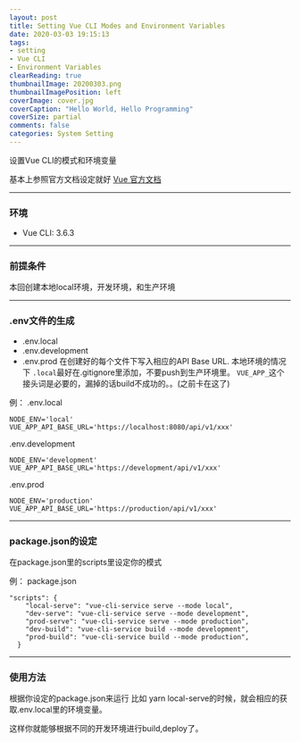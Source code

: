 ```yaml
---
layout: post
title: Setting Vue CLI Modes and Environment Variables
date: 2020-03-03 19:15:13
tags:
- setting
- Vue CLI
- Environment Variables
clearReading: true
thumbnailImage: 20200303.png
thumbnailImagePosition: left
coverImage: cover.jpg
coverCaption: "Hello World, Hello Programming"
coverSize: partial
comments: false
categories: System Setting
---
```

设置Vue CLI的模式和环境变量
<!--more-->
基本上参照官方文档设定就好 [Vue 官方文档](https://cli.vuejs.org/guide/mode-and-env.html#modes)

***
### 环境
- Vue CLI: 3.6.3
***
### 前提条件
本回创建本地local环境，开发环境，和生产环境

***
### .env文件的生成
- .env.local
- .env.development
- .env.prod
在创建好的每个文件下写入相应的API Base URL.
本地环境的情况下 `.local`最好在.gitignore里添加，不要push到生产环境里。
`VUE_APP_`这个接头词是必要的，漏掉的话build不成功的。。(之前卡在这了)

例：
.env.local
```
NODE_ENV='local'
VUE_APP_API_BASE_URL='https://localhost:8080/api/v1/xxx'
```

.env.development
```
NODE_ENV='development'
VUE_APP_API_BASE_URL='https://development/api/v1/xxx'
```

.env.prod
```
NODE_ENV='production'
VUE_APP_API_BASE_URL='https://production/api/v1/xxx'
```

***

### package.json的设定
在package.json里的scripts里设定你的模式

例：
package.json
```
"scripts": {
    "local-serve": "vue-cli-service serve --mode local",
    "dev-serve": "vue-cli-service serve --mode development",
    "prod-serve": "vue-cli-service serve --mode production",
    "dev-build": "vue-cli-service build --mode development",
    "prod-build": "vue-cli-service build --mode production",
  }
```
***
### 使用方法
根据你设定的package.json来运行
比如 yarn local-serve的时候，就会相应的获取.env.local里的环境变量。

这样你就能够根据不同的开发环境进行build,deploy了。

